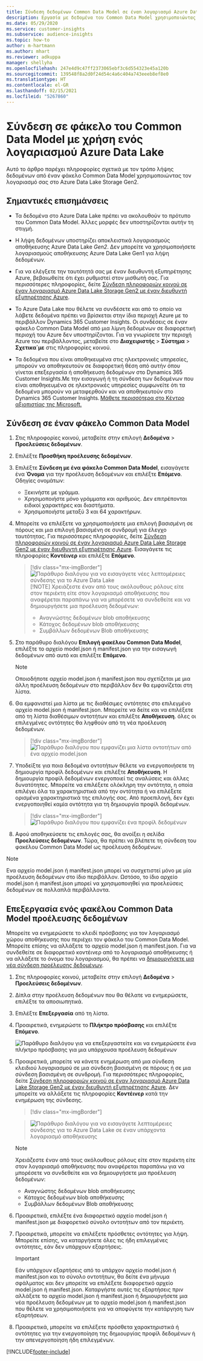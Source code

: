 ```yaml
---
title: Σύνδεση δεδομένων Common Data Model σε έναn λογαριασμό Azure Data Lake
description: Εργασία με δεδομένα του Common Data Model χρησιμοποιώντας το Azure Data Lake Storage.
ms.date: 05/29/2020
ms.service: customer-insights
ms.subservice: audience-insights
ms.topic: how-to
author: m-hartmann
ms.author: mhart
ms.reviewer: adkuppa
manager: shellyha
ms.openlocfilehash: 247e4d9c47ff2373065ebf3c6d554323e45a120b
ms.sourcegitcommit: 139548f8a2d0f24d54c4a6c404a743eeeb8ef8e0
ms.translationtype: HT
ms.contentlocale: el-GR
ms.lasthandoff: 02/15/2021
ms.locfileid: "5267860"
---
```

# <a name="connect-to-a-common-data-model-folder-using-an-azure-data-lake-account"></a>Σύνδεση σε φάκελο του Common Data Model με χρήση ενός λογαριασμού Azure Data Lake

Αυτό το άρθρο παρέχει πληροφορίες σχετικά με τον τρόπο λήψης δεδομένων από έναν φάκελο Common Data Model χρησιμοποιώντας τον λογαριασμό σας στο Azure Data Lake Storage Gen2.

## <a name="important-considerations"></a>Σημαντικές επισημάνσεις

- Τα δεδομένα στο Azure Data Lake πρέπει να ακολουθούν το πρότυπο του Common Data Model. Άλλες μορφές δεν υποστηρίζονται αυτήν τη στιγμή.

- Η λήψη δεδομένων υποστηρίζει αποκλειστικά λογαριασμούς αποθήκευσης Azure Data Lake *Gen2*. Δεν μπορείτε να χρησιμοποιήσετε λογαριασμούς αποθήκευσης Azure Data Lake Gen1 για λήψη δεδομένων.

- Για να ελέγξετε την ταυτότητά σας με έναν διευθυντή εξυπηρέτησης Azure, βεβαιωθείτε ότι έχει ρυθμιστεί στον μισθωτή σας. Για περισσότερες πληροφορίες, δείτε [Σύνδεση πληροφοριών κοινού σε έναν λογαριασμό Azure Data Lake Storage Gen2 με έναν διευθυντή εξυπηρέτησης Azure](connect-service-principal.md).

- Το Azure Data Lake που θέλετε να συνδέσετε και από το οποίο να λάβετε δεδομένα πρέπει να βρίσκεται στην ίδια περιοχή Azure με το περιβάλλον Dynamics 365 Customer Insights. Οι συνδέσεις σε έναν φάκελο Common Data Model από μια λίμνη δεδομένων σε διαφορετική περιοχή του Azure δεν υποστηρίζονται. Για να γνωρίσετε την περιοχή Azure του περιβάλλοντος, μεταβείτε στο **Διαχειριστής** > **Σύστημα** > **Σχετικα´με** στις πληροφορίες κοινού.

- Τα δεδομένα που είναι αποθηκευμένα στις ηλεκτρονικές υπηρεσίες, μπορούν να αποθηκευτούν σε διαφορετική θέση από αυτήν όπου γίνεται επεξεργασία ή αποθήκευση δεδομένων στο Dynamics 365 Customer Insights.Με την εισαγωγή ή τη σύνδεση των δεδομένων που είναι αποθηκευμένα σε ηλεκτρονικές υπηρεσίες συμφωνείτε ότι τα δεδομένα μπορούν να μεταφερθούν και να αποθηκευτούν στο Dynamics 365 Customer Insights. [Μάθετε περισσότερα στο Κέντρο αξιοπιστίας της Microsoft.](https://www.microsoft.com/trust-center)

## <a name="connect-to-a-common-data-model-folder"></a>Σύνδεση σε έναν φάκελο Common Data Model

1. Στις πληροφορίες κοινού, μεταβείτε στην επιλογή **Δεδομένα** > **Προελεύσεις δεδομένων**.

1. Επιλέξτε **Προσθήκη προέλευσης δεδομένων**.

1. Επιλέξτε **Σύνδεση με ένα φάκελο Common Data Model**, εισαγάγετε ένα **Όνομα** για την προέλευση δεδομένων και επιλέξτε **Επόμενο**. Οδηγίες ονομάτων: 
   - Ξεκινήστε με γράμμα.
   - Χρησιμοποιήστε μόνο γράμματα και αριθμούς. Δεν επιτρέπονται ειδικοί χαρακτήρες και διαστήματα.
   - Χρησιμοποιήστε μεταξύ 3 και 64 χαρακτήρων.

1. Μπορείτε να επιλέξετε να χρησιμοποιήσετε μια επιλογή βασισμένη σε πόρους και μια επιλογή βασισμένη σε συνδρομή για έλεγχο ταυτότητας. Για περισσότερες πληροφορίες, δείτε [Σύνδεση πληροφοριών κοινού σε έναν λογαριασμό Azure Data Lake Storage Gen2 με έναν διευθυντή εξυπηρέτησης Azure](connect-service-principal.md). Εισαγάγετε τις πληροφορίες **Κοντέινερ** και επιλέξτε **Επόμενο**.
   > [!div class="mx-imgBorder"]
   > ![Παράθυρο διαλόγου για να εισαγάγετε νέες λεπτομέρειες σύνδεσης για το Azure Data Lake](media/enter-new-storage-details.png)
   > [!NOTE]
   > Χρειάζεστε έναν από τους ακόλουθους ρόλους είτε στον περιέκτη είτε στον λογαριασμό αποθήκευσης που αναφέρεται παραπάνω για να μπορέσετε να συνδεθείτε και να δημιουργήσετε μια προέλευση δεδομένων:
   >  - Αναγνώστης δεδομένων blob αποθήκευσης
   >  - Κάτοχος δεδομένων blob αποθήκευσης
   >  - Συμβάλλων δεδομένων Blob αποθήκευσης

1. Στο παράθυρο διαλόγου **Επιλογή φακέλου Common Data Model**, επιλέξτε το αρχείο model.json ή manifest.json για την εισαγωγή δεδομένων από αυτό και επιλέξτε **Επόμενο**.
   > [!NOTE]
   > Οποιοδήποτε αρχείο model.json ή manifest.json που σχετίζεται με μια άλλη προέλευση δεδομένων στο περιβάλλον δεν θα εμφανίζεται στη λίστα.

1. Θα εμφανιστεί μια λίστα με τις διαθέσιμες οντότητες στο επιλεγμένο αρχείο model.json ή manifest.json. Μπορείτε να δείτε και να επιλέξετε από τη λίστα διαθέσιμων οντοτήτων και επιλέξτε **Αποθήκευση**. όλες οι επιλεγμένες οντότητες θα ληφθούν από τη νέα προέλευση δεδομένων.
   > [!div class="mx-imgBorder"]
   > ![Παράθυρο διαλόγου που εμφανίζει μια λίστα οντοτήτων από ένα αρχείο model.json](media/review-entities.png)

8. Υποδείξτε για ποια δεδομένα οντοτήτων θέλετε να ενεργοποιήσετε τη δημιουργία προφίλ δεδομένων και επιλέξτε **Αποθήκευση**. Η δημιουργία προφίλ δεδομένων ενεργοποιεί τις αναλύσεις και άλλες δυνατότητες. Μπορείτε να επιλέξετε ολόκληρη την οντότητα, η οποία επιλέγει όλα τα χαρακτηριστικά από την οντότητα ή να επιλέξετε ορισμένα χαρακτηριστικά της επιλογής σας. Από προεπιλογή, δεν έχει ενεργοποιηθεί καμία οντότητα για τη δημιουργία προφίλ δεδομένων.
   > [!div class="mx-imgBorder"]
   > ![Παράθυρο διαλόγου που εμφανίζει ένα προφίλ δεδομένων](media/dataprofiling-entities.png)

9. Αφού αποθηκεύσετε τις επιλογές σας, θα ανοίξει η σελίδα **Προελεύσεις δεδομένων**. Τώρα, θα πρέπει να βλέπετε τη σύνδεση του φακέλου Common Data Model ως προέλευση δεδομένων.

> [!NOTE]
> Ενα αρχείο model.json ή manifest.json μπορεί να συσχετιστεί μόνο με μία προέλευση δεδομένων στο ίδιο περιβάλλον. Ωστόσο, το ίδιο αρχείο model.json ή manifest.json μπορεί να χρησιμοποιηθεί για προελεύσεις δεδομένων σε πολλαπλά περιβάλλοντα.

## <a name="edit-a-common-data-model-folder-data-source"></a>Επεξεργασία ενός φακέλου Common Data Model προέλευσης δεδομένων

Μπορείτε να ενημερώσετε το κλειδί πρόσβασης για τον λογαριασμό χώρου αποθήκευσης που περιέχει τον φάκελο του Common Data Model. Μπορείτε επίσης να αλλάξετε το αρχείο model.json ή manifest.json. Για να συνδεθείτε σε διαφορετικό κοντέινερ από το λογαριασμό αποθήκευσης ή να αλλάξετε το όνομα του λογαριασμού, θα πρέπει να [δημιουργήσετε μια νέα σύνδεση προέλευσης δεδομένων](#connect-to-a-common-data-model-folder).

1. Στις πληροφορίες κοινού, μεταβείτε στην επιλογή **Δεδομένα** > **Προελεύσεις δεδομένων**.

2. Δίπλα στην προέλευση δεδομένων που θα θέλατε να ενημερώσετε, επιλέξτε τα αποσιωπητικά.

3. Επιλέξτε **Επεξεργασία** από τη λίστα.

4. Προαιρετικά, ενημερώστε το **Πλήκτρο πρόσβασης** και επιλέξτε **Επόμενο**.

   ![Παράθυρο διαλόγου για να επεξεργαστείτε και να ενημερώσετε ένα πλήκτρο πρόσβασης για μια υπάρχουσα προέλευση δεδομένων](media/edit-access-key.png)

5. Προαιρετικά, μπορείτε να κάνετε ενημέρωση από μια σύνδεση κλειδιού λογαριασμού σε μια σύνδεση βασισμένη σε πόρους ή σε μια σύνδεση βασισμένη σε συνδρομή. Για περισσότερες πληροφορίες, δείτε [Σύνδεση πληροφοριών κοινού σε έναν λογαριασμό Azure Data Lake Storage Gen2 με έναν διευθυντή εξυπηρέτησης Azure](connect-service-principal.md). Δεν μπορείτε να αλλάξετε τις πληροφορίες **Κοντέινερ** κατά την ενημέρωση της σύνδεσης.
   > [!div class="mx-imgBorder"]

   > ![Παράθυρο διαλόγου για να εισαγάγετε λεπτομέρειες σύνδεσης για το Azure Data Lake σε έναν υπάρχοντα λογαριασμό αποθήκευσης](media/enter-existing-storage-details.png)

   > [!NOTE]
   > Χρειάζεστε έναν από τους ακόλουθους ρόλους είτε στον περιέκτη είτε στον λογαριασμό αποθήκευσης που αναφέρεται παραπάνω για να μπορέσετε να συνδεθείτε και να δημιουργήσετε μια προέλευση δεδομένων:
   >  - Αναγνώστης δεδομένων blob αποθήκευσης
   >  - Κάτοχος δεδομένων blob αποθήκευσης
   >  - Συμβάλλων δεδομένων Blob αποθήκευσης


6. Προαιρετικά, επιλέξτε ένα διαφορετικό αρχείο model.json ή manifest.json με διαφορετικό σύνολο οντοτήτων από τον περιέκτη.

7. Προαιρετικά, μπορείτε να επιλέξετε πρόσθετες οντότητες για λήψη. Μπορείτε επίσης, να καταργήσετε όλες τις ήδη επιλεγμένες οντότητες, εάν δεν υπάρχουν εξαρτήσεις.

   > [!IMPORTANT]
   > Εάν υπάρχουν εξαρτήσεις από το υπάρχον αρχείο model.json ή manifest.json και το σύνολο οντοτήτων, θα δείτε ένα μήνυμα σφάλματος και δεν μπορείτε να επιλέξετε διαφορετικό αρχείο model.json ή manifest.json. Καταργήστε αυτές τις εξαρτήσεις πριν αλλάξετε το αρχείο model.json ή manifest.json ή δημιουργήσετε μια νέα προέλευση δεδομένων με το αρχείο model.json ή manifest.json που θέλετε να χρησιμοποιήσετε για να αποφύγετε την κατάργηση των εξαρτήσεων.

8. Προαιρετικά, μπορείτε να επιλέξετε πρόσθετα χαρακτηριστικά ή οντότητες για την ενεργοποίηση της δημιουργίας προφίλ δεδομένων ή την απενεργοποίηση ήδη επιλεγμένων.   


[!INCLUDE[footer-include](../includes/footer-banner.md)]